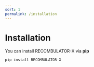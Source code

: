 ```yaml
---
sort: 1
permalink: /installation
---
```


# Installation

You can install RECOMBULATOR-X via **pip**

```bash
pip install RECOMBULATOR-X
```
